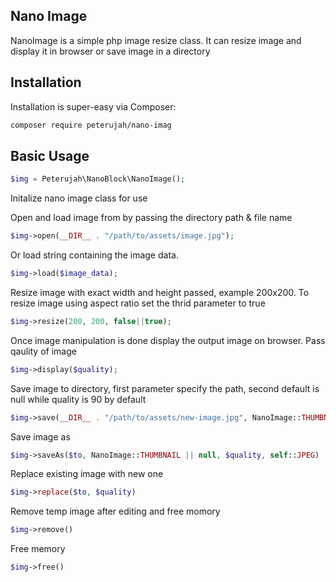 ## Nano Image

NanoImage is a simple php image resize class. It can resize image and display it in browser or save image in a directory

## Installation

Installation is super-easy via Composer:
```md
composer require peterujah/nano-imag
```

## Basic Usage

```php
$img = Peterujah\NanoBlock\NanoImage();
```
Initalize nano image class for use


Open and load image from by passing the directory path & file name

```php
$img->open(__DIR__ . "/path/to/assets/image.jpg");
```
Or load string containing the image data.

```php
$img->load($image_data);
```

Resize image with exact width and height passed, example 200x200. To resize image using aspect ratio set the thrid parameter to true

```php
$img->resize(200, 200, false||true);
```

Once image manipulation is done display the output image on browser. Pass qaulity of image

```php
$img->display($quality);
```

Save image to directory, first parameter specify the path, second default is null while quality is 90 by default
```php
$img->save(__DIR__ . "/path/to/assets/new-image.jpg", NanoImage::THUMBNAIL || null, $quality);
```

Save image as

```php
$img->saveAs($to, NanoImage::THUMBNAIL || null, $quality, self::JPEG)
```

Replace existing image with new one

```php
$img->replace($to, $quality)
```

Remove temp image after editing and free momory

```php
$img->remove()
```

Free memory

```php
$img->free()
```
